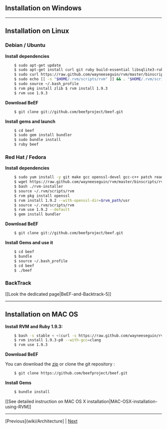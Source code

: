 ## Installation on Windows

***

## Installation on Linux

### Debian / Ubuntu

**Install dependencies**

```bash
    $ sudo apt-get update 
    $ sudo apt-get install curl git ruby build-essential libsqlite3-ruby libsqlite3-dev build-essential libsqlite3-ruby libsqlite3-dev
    $ sudo curl https://raw.github.com/wayneeseguin/rvm/master/binscripts/rvm-installer | bash -s stable
    $ sudo echo [[ -s "$HOME/.rvm/scripts/rvm" ]] && . "$HOME/.rvm/scripts/rvm" # Load RVM function' >> ~/.bash_profile 
    $ sudo source ~/.bash_profile
    $ rvm pkg install zlib $ rvm install 1.9.3
    $ rvm use 1.9.3
```

**Download BeEF**

```bash
    $ git clone git://github.com/beefproject/beef.git
```

**Install gems and launch**

```bash
    $ cd beef
    $ sudo gem install bundler
    $ sudo bundle install
    $ ruby beef
```

### Red Hat / Fedora

**Install dependencies**

```bash
    $ sudo yum install -y git make gcc openssl-devel gcc-c++ patch readline readline-devel zlib zlib-devel libyaml-devel libffi-devel bzip2 autoconf automake libtool bison iconv-devel sqlite-devel
    $ wget https://raw.github.com/wayneeseguin/rvm/master/binscripts/rvm-installer
    $ bash ./rvm-installer
    $ source ~/.rvm/scripts/rvm
    $ rvm pkg install openssl
    $ rvm install 1.9.2 --with-openssl-dir=$rvm_path/usr
    $ source ~/.rvm/scripts/rvm
    $ rvm use 1.9.2 --default
    $ gem install bundler
```

**Download BeEF**

```bash
    $ git clone git://github.com/beefproject/beef.git
```

**Install Gems and use it**

```bash
    $ cd beef
    $ bundle
    $ source ~/.bash_profile
    $ cd beef
    $ ./beef
```

### BackTrack

[[Look the dedicated page|BeEF-and-Backtrack-5]]

***

## Installation on MAC OS

**Install RVM and Ruby 1.9.3:**

```bash
    $ bash -s stable < <(curl -s https://raw.github.com/wayneeseguin/rvm/master/binscripts/rvm-installer) source ~/.bash_profile
    $ rvm install 1.9.3-p0 --with-gcc=clang
    $ rvm use 1.9.3
```

**Download BeEF**

You can download the [zip](https://github.com/beefproject/beef/zipball/master) or clone the git repository :

```bash
    $ git clone https://github.com/beefproject/beef.git
```

**Install Gems**

```bash
    $ bundle install
```

[[See detailed instruction on MAC OS X installation|MAC-OSX-installation-using-RVM]]

***
[Previous](wiki/Architecture] | [Next](wiki/Configuration)